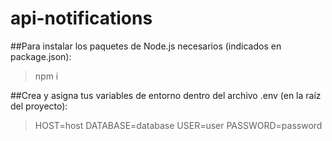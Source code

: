 # api-notifications

##Para instalar los paquetes de Node.js necesarios (indicados en package.json):
> npm i

##Crea y asigna tus variables de entorno dentro del archivo .env (en la raíz del proyecto):
>HOST=host
>DATABASE=database
>USER=user
>PASSWORD=password
